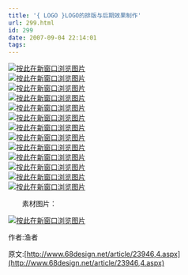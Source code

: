 ```yaml
---
title: '{ LOGO }LOGO的排版与后期效果制作'
url: 299.html
id: 299
date: 2007-09-04 22:14:01
tags:
---
```


[![按此在新窗口浏览图片](http://www.68design.net/art/images/XDkudu8LvQiQKtq.jpg "按此在新窗口浏览图片")](http://www.68design.net/art/images/XDkudu8LvQiQKtq.jpg)   
[![按此在新窗口浏览图片](http://www.68design.net/art/images/Ddm7ED53FkIoty9.jpg)](http://www.68design.net/art/images/Ddm7ED53FkIoty9.jpg)  
[![按此在新窗口浏览图片](http://www.68design.net/art/images/vBiRXSlxZ1A8PYd.jpg)](http://www.68design.net/art/images/vBiRXSlxZ1A8PYd.jpg)  
[![按此在新窗口浏览图片](http://www.68design.net/art/images/uSddW1vkLg5oHNL.jpg)](http://www.68design.net/art/images/uSddW1vkLg5oHNL.jpg)  
[![按此在新窗口浏览图片](http://www.68design.net/art/images/3QSKPEdB9NpKBaD.jpg)](http://www.68design.net/art/images/3QSKPEdB9NpKBaD.jpg)  
[![按此在新窗口浏览图片](http://www.68design.net/art/images/kn5hPrYPMGXoSwm.jpg)](http://www.68design.net/art/images/kn5hPrYPMGXoSwm.jpg)  
[![按此在新窗口浏览图片](http://www.68design.net/art/images/ffERCCJMg29bfw3.jpg)](http://www.68design.net/art/images/ffERCCJMg29bfw3.jpg)  
[![按此在新窗口浏览图片](http://www.68design.net/art/images/39EBLUZQhorh3Mm.jpg)](http://www.68design.net/art/images/39EBLUZQhorh3Mm.jpg)  
[![按此在新窗口浏览图片](http://www.68design.net/art/images/rX9uxrpG6DIaWkl.jpg)](http://www.68design.net/art/images/rX9uxrpG6DIaWkl.jpg)  
[![按此在新窗口浏览图片](http://www.68design.net/art/images/HtpUpVWIkxXB4FJ.jpg)](http://www.68design.net/art/images/HtpUpVWIkxXB4FJ.jpg)  
[![按此在新窗口浏览图片](http://www.68design.net/art/images/PErMfw5txvCXcSr.jpg)](http://www.68design.net/art/images/PErMfw5txvCXcSr.jpg)  
[![按此在新窗口浏览图片](http://www.68design.net/art/images/dmoXBcoOPuM9Ydr.jpg)](http://www.68design.net/art/images/dmoXBcoOPuM9Ydr.jpg)  
[![按此在新窗口浏览图片](http://www.68design.net/art/images/vTIMp068wm4qnu6.jpg)](http://www.68design.net/art/images/vTIMp068wm4qnu6.jpg)  

　　素材图片：

[![按此在新窗口浏览图片](http://www.68design.net/art/images/cTdGjUsGVsi5MLV.jpg)](http://www.68design.net/art/images/cTdGjUsGVsi5MLV.jpg)  

作者:渔者

原文:[http://www.68design.net/article/23946,4.aspx](http://www.68design.net/article/23946,4.aspx)